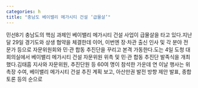 ```yaml
---
categories: h
title: "충남도 베이밸리 메가시티 건설 ‘급물살’"
---
```

민선8기 충남도의 핵심 과제인 베이밸리 메가시티 건설 사업이 급물살을 타고 있다.지난달 29일 경기도와 상생 협약을 체결한데 이어, 이번엔 장‧차관 출신 인사 및 각 분야 전문가 등으로 자문위원회와 민‧관 합동 추진단을 꾸리고 본격 가동한다.도는 4일 도청 대회의실에서 베이밸리 메가시티 건설 자문위원 위촉 및 민‧관 합동 추진단 발족식을 개최했다.김태흠 지사와 자문위원, 추진단원 등 60여 명이 참석한 가운데 연 이날 행사는 위촉장 수여, 베이밸리 메가시티 건설 추진 계획 보고, 아산만권 발전 방향 제안 발표, 종합토론 등의 순으로
